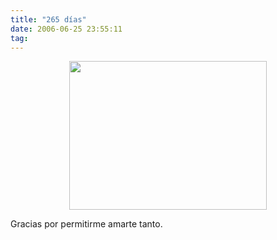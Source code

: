 ```yaml
---
title: "265 días"
date: 2006-06-25 23:55:11
tag: 
---
```

<p align="center"><img width="316" height="238" src="http://www.damog.net/gallery/albums/moblog/Picture_6_009.jpg"/></p>
<p align="left">Gracias por permitirme amarte tanto.</p>
